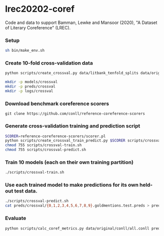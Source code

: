 # lrec20202-coref

Code and data to support Bamman, Lewke and Mansoor (2020), "A Dataset of Literary Coreference" (LREC).

### Setup

```sh
sh bin/make_env.sh
```

### Create 10-fold cross-validation data

```sh
python scripts/create_crossval.py data/litbank_tenfold_splits data/original/conll/  data/litbank_tenfold_splits

mkdir -p models/crossval
mkdir -p preds/crossval
mkdir -p logs/crossval
```

### Download benchmark coreference scorers

```
git clone https://github.com/conll/reference-coreference-scorers
```

### Generate cross-validation training and prediction script

```sh
SCORER=reference-coreference-scorers/scorer.pl
python scripts/create_crossval_train_predict.py $SCORER scripts/crossval-train.sh scripts/crossval-predict.sh
chmod 755 scripts/crossval-train.sh
chmod 755 scripts/crossval-predict.sh

```

### Train 10 models (each on their own training partition)

```sh
./scripts/crossval-train.sh
```

### Use each trained model to make predictions for its own held-out test data.

```sh
./scripts/crossval-predict.sh
cat preds/crossval/{0,1,2,3,4,5,6,7,8,9}.goldmentions.test.preds > preds/crossval/all.goldmentions.test.preds
```

### Evaluate

```sh
python scripts/calc_coref_metrics.py data/original/conll/all.conll preds/crossval/all.goldmentions.test.preds $SCORER
```





